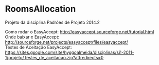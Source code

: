 RoomsAllocation
===============

Projeto da disciplina Padrões de Projeto 2014.2‎

Como rodar o EasyAccept: http://easyaccept.sourceforge.net/tutorial.html                                                        
Onde baixar o EasyAccept: http://sourceforge.net/projects/easyaccept/files/easyaccept/                                          
Testes de Aceitação EasyAccept: https://sites.google.com/site/hyggoalmeida/disciplinas/si1-2011-1/projeto/Testes_de_aceitacao.zip?attredirects=0
